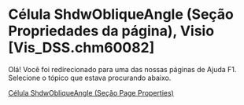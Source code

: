 
# Célula ShdwObliqueAngle (Seção Propriedades da página), Visio [Vis_DSS.chm60082]

Olá! Você foi redirecionado para uma das nossas páginas de Ajuda F1. Selecione o tópico que estava procurando abaixo.

[Célula ShdwObliqueAngle (Seção Page Properties)](http://msdn.microsoft.com/library/2e0b9754-3e3b-3a26-4e1a-e09102055c20%28Office.15%29.aspx)
